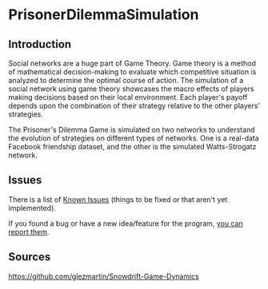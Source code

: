 # PrisonerDilemmaSimulation

## Introduction
Social networks are a huge part of Game Theory. Game theory is a method of mathematical decision-making to evaluate which competitive situation is analyzed to determine the optimal course of action. The simulation of a social network using game theory showcases the macro effects of players making decisions based on their local environment. Each player's payoff depends upon the combination of their strategy relative to the other players' strategies.

The Prisoner's Dilemma Game is simulated on two networks to understand the evolution of strategies on different types of networks. One is a real-data Facebook friendship dataset, and the other is the simulated Watts-Strogatz network.

## Issues

There is a list of
[Known Issues](https://github.com/Gevoooo/PrisonerDilemmaSimulation/issues) (things
to be fixed or that aren't yet implemented).

If you found a bug or have a new idea/feature for the program,
[you can report them](https://github.com/Gevoooo/PrisonerDilemmaSimulation/issues/new).

## Sources
https://github.com/glezmartin/Snowdrift-Game-Dynamics